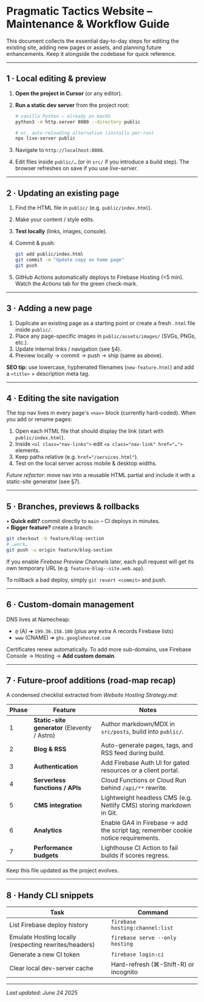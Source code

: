 # Pragmatic Tactics Website – Maintenance & Workflow Guide

This document collects the essential day-to-day steps for editing the existing site, adding new pages or assets, and planning future enhancements.  Keep it alongside the codebase for quick reference.

---
## 1 · Local editing & preview

1. **Open the project in Cursor** (or any editor).
2. **Run a static dev server** from the project root:

   ```bash
   # vanilla Python – already on macOS
   python3 -m http.server 8080 --directory public

   # or, auto-reloading alternative (installs per-run)
   npx live-server public
   ```

3. Navigate to `http://localhost:8080`.
4. Edit files inside `public/…` (or in `src/` if you introduce a build step).  The browser refreshes on save if you use *live-server*.

---
## 2 · Updating an existing page

1. Find the HTML file in `public/` (e.g. `public/index.html`).
2. Make your content / style edits.
3. **Test locally** (links, images, console).
4. Commit & push:

   ```bash
   git add public/index.html
   git commit -m "Update copy on home page"
   git push
   ```

5. GitHub Actions automatically deploys to Firebase Hosting (<5 min).  Watch the *Actions* tab for the green check-mark.

---
## 3 · Adding a new page

1. Duplicate an existing page as a starting point or create a fresh `.html` file inside `public/`.
2. Place any page-specific images in `public/assets/images/` (SVGs, PNGs, etc.).
3. Update internal links / navigation (see §4).
4. Preview locally → commit → push → ship (same as above).

**SEO tip:** use lowercase, hyphenated filenames (`new-feature.html`) and add a `<title>` + description meta tag.

---
## 4 · Editing the site navigation

The top nav lives in every page's `<nav>` block (currently hard-coded).  When you add or rename pages:

1. Open each HTML file that should display the link (start with `public/index.html`).
2. Inside `<ul class="nav-links">` edit `<a class="nav-link" href="…">` elements.
3. Keep paths relative (e.g. `href="/services.html"`).
4. Test on the local server across mobile & desktop widths.

*Future refactor*: move nav into a reusable HTML partial and include it with a static-site generator (see §7).

---
## 5 · Branches, previews & rollbacks

• **Quick edit?** commit directly to `main` – CI deploys in minutes.  
• **Bigger feature?** create a branch:

```bash
git checkout -b feature/blog-section
# …work…
git push -u origin feature/blog-section
```

If you enable *Firebase Preview Channels* later, each pull request will get its own temporary URL (e.g. `feature-blog--site.web.app`).

To rollback a bad deploy, simply `git revert <commit>` and push.

---
## 6 · Custom-domain management

DNS lives at Namecheap:
* `@` (A) ➜ `199.36.158.100` (plus any extra A records Firebase lists)  
* `www` (CNAME) ➜ `ghs.googlehosted.com`

Certificates renew automatically.  To add more sub-domains, use Firebase Console → Hosting → **Add custom domain**.

---
## 7 · Future-proof additions (road-map recap)

A condensed checklist extracted from *Website Hosting Strategy.md*:

| Phase | Feature | Notes |
|-------|---------|-------|
| 1 | **Static-site generator** (Eleventy / Astro) | Author markdown/MDX in `src/posts`, build into `public/`. |
| 2 | **Blog & RSS** | Auto-generate pages, tags, and RSS feed during build. |
| 3 | **Authentication** | Add Firebase Auth UI for gated resources or a client portal. |
| 4 | **Serverless functions / APIs** | Cloud Functions or Cloud Run behind `/api/**` rewrite. |
| 5 | **CMS integration** | Lightweight headless CMS (e.g. Netlify CMS) storing markdown in Git. |
| 6 | **Analytics** | Enable GA4 in Firebase → add the script tag; remember cookie notice requirements. |
| 7 | **Performance budgets** | Lighthouse CI Action to fail builds if scores regress. |

Keep this file updated as the project evolves.

---
## 8 · Handy CLI snippets

| Task | Command |
|------|---------|
| List Firebase deploy history | `firebase hosting:channel:list` |
| Emulate Hosting locally (respecting rewrites/headers) | `firebase serve --only hosting` |
| Generate a new CI token | `firebase login:ci` |
| Clear local dev-server cache | Hard-refresh (⌘-Shift-R) or incognito |

---
*Last updated: June 24 2025* 